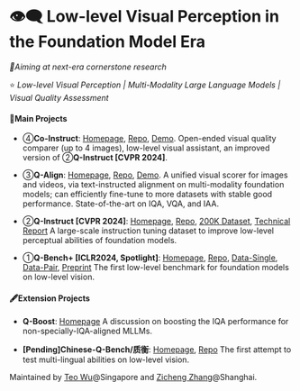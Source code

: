# 👁️‍🗨️ Low-level Visual Perception in the Foundation Model Era

_🔖Aiming at next-era cornerstone research_

⭐ _Low-level Visual Perception | Multi-Modality Large Language Models | Visual Quality Assessment_
#### 📖Main Projects

- ④**Co-Instruct**: [Homepage](https://co-instruct.github.io/), [Repo](https://github.com/Q-Future/Co-Instruct), [Demo](https://q-future-co-instruct.hf.space/). Open-ended visual quality comparer (up to 4 images), low-level visual assistant, an improved version of ②**Q-Instruct [CVPR 2024]**.

- ③**Q-Align**: [Homepage](https://q-align.github.io/), [Repo](https://github.com/Q-Future/Q-Align), [Demo](https://q-future-onealign.hf.space/). A unified visual scorer for images and videos, via text-instructed alignment on multi-modality foundation models; can efficiently fine-tune to more datasets with stable good performance. State-of-the-art on IQA, VQA, and IAA.

- ②**Q-Instruct [CVPR 2024]**: [Homepage](https://q-future.github.io/Q-Instruct), [Repo](https://github.com/Q-Future/Q-Instruct),  [200K Dataset](https://huggingface.co/datasets/teowu/Q-Instruct), [Technical Report](https://q-future.github.io/Q-Instruct/fig/Q_Instruct_v0_1_preview.pdf) A large-scale instruction tuning dataset to improve low-level perceptual abilities of foundation models.

- ①**Q-Bench+ [ICLR2024, Spotlight]**: [Homepage](https://q-future.github.io/Q-Bench/), [Repo](https://github.com/Q-Future/Q-Bench), [Data-Single](https://github.com/Q-Future/Q-Bench/releases/tag/v1.0.1.1014datarelease), [Data-Pair](https://huggingface.co/zhangzicheng/q-bench2), [Preprint](https://arxiv.org/abs/2309.14181) The first low-level benchmark for foundation models on low-level vision.

#### 🖋️Extension Projects

- **Q-Boost**: [Homepage](https://q-future.github.io/Q-Instruct/boost_qa) A discussion on boosting the IQA performance for non-specially-IQA-aligned MLLMs.

- **[Pending]Chinese-Q-Bench/质衡**: [Homepage](https://q-future.github.io/Chinese-Q-Bench/), [Repo](https://github.com/Q-Future/Chinese-Q-Bench) The first attempt to test multi-lingual abilities on low-level vision.



Maintained by [Teo Wu](https://github.com/teowu)@Singapore and [Zicheng Zhang](https://github.com/zzc-1998)@Shanghai.

